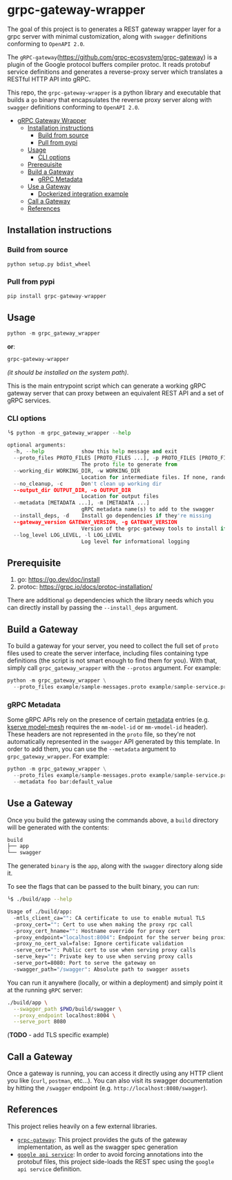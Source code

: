 # grpc-gateway-wrapper

The goal of this project is to generates a REST gateway wrapper layer for a grpc server with minimal customization, along with `swagger` definitions conforming to `OpenAPI 2.0`.

The `gRPC-gateway`(https://github.com/grpc-ecosystem/grpc-gateway) is a plugin of the Google protocol buffers compiler protoc. It reads protobuf service definitions and generates a reverse-proxy server which translates a RESTful HTTP API into gRPC.

This repo, the `grpc-gateway-wrapper` is a python library and executable that builds a `go` binary that encapsulates the reverse proxy server along with `swagger` definitions conforming to `OpenAPI 2.0`.

- [gRPC Gateway Wrapper](#grpc-gateway-wrapper)
  - [Installation instructions](#installation-instructions)
    - [Build from source](#build-from-source)
    - [Pull from pypi](#pull-from-pypi)
  - [Usage](#usage)
    - [CLI options](#cli-options)
  - [Prerequisite](#prerequisite)
  - [Build a Gateway](#build-a-gateway)
    - [gRPC Metadata](#grpc-metadata)
  - [Use a Gateway](#use-a-gateway)
    - [Dockerized integration example](#dockerized-integration-example)
  - [Call a Gateway](#call-a-gateway)
  - [References](#references)

## Installation instructions

### Build from source

```py
python setup.py bdist_wheel
```

### Pull from pypi

```py
pip install grpc-gateway-wrapper
```

## Usage

```py
python -m grpc_gateway_wrapper
```

**or**:

```sh
grpc-gateway-wrapper
```

_(it should be installed on the system path)_.

This is the main entrypoint script which can generate a working gRPC gateway server that can proxy between an equivalent REST API and a set of gRPC services.

### CLI options

```py
╰$ python -m grpc_gateway_wrapper --help

optional arguments:
  -h, --help            show this help message and exit
  --proto_files PROTO_FILES [PROTO_FILES ...], -p PROTO_FILES [PROTO_FILES ...]
                        The proto file to generate from
  --working_dir WORKING_DIR, -w WORKING_DIR
                        Location for intermediate files. If none, random will be generated
  --no_cleanup, -c      Don't clean up working dir
  --output_dir OUTPUT_DIR, -o OUTPUT_DIR
                        Location for output files
  --metadata [METADATA ...], -m [METADATA ...]
                        gRPC metadata name(s) to add to the swagger
  --install_deps, -d    Install go dependencies if they're missing
  --gateway_version GATEWAY_VERSION, -g GATEWAY_VERSION
                        Version of the grpc-gateway tools to install if installing dependencies
  --log_level LOG_LEVEL, -l LOG_LEVEL
                        Log level for informational logging
```

## Prerequisite

1. go: https://go.dev/doc/install
1. protoc: https://grpc.io/docs/protoc-installation/

There are additional `go` dependencies which the library needs which you can directly install by passing the `--install_deps` argument.

## Build a Gateway

To build a gateway for your server, you need to collect the full set of `proto` files used to create the server interface, including files containing type definitions (the script is not smart enough to find them for you). With that, simply call `grpc_gateway_wrapper` with the `--protos` argument. For example:

```py
python -m grpc_gateway_wrapper \
  --proto_files example/sample-messages.proto example/sample-service.proto
```

### gRPC Metadata

Some gRPC APIs rely on the presence of certain [metadata](https://github.com/grpc/grpc-go/blob/master/Documentation/grpc-metadata.md) entries (e.g. [kserve model-mesh](https://github.com/kserve/modelmesh#quick-start) requires the `mm-model-id` or `mm-vmodel-id` header). These headers are not represented in the `proto` file, so they're not automatically represented in the `swagger` API generated by this template. In order to add them, you can use the `--metadata` argument to `grpc_gateway_wrapper`. For example:

```py
python -m grpc_gateway_wrapper \
  --proto_files example/sample-messages.proto example/sample-service.proto \
  --metadata foo bar:default_value
```

## Use a Gateway

Once you build the gateway using the commands above, a `build` directory will be generated with the contents:

```sh
build
├── app
└── swagger
```

The generated `binary` is the `app`, along with the `swagger` directory along side it.

To see the flags that can be passed to the built binary, you can run:

```sh
╰$ ./build/app --help

Usage of ./build/app:
  -mtls_client_ca="": CA certificate to use to enable mutual TLS
  -proxy_cert="": Cert to use when making the proxy rpc call
  -proxy_cert_hname="": Hostname override for proxy cert
  -proxy_endpoint="localhost:8004": Endpoint for the server being proxied to
  -proxy_no_cert_val=false: Ignore certificate validation
  -serve_cert="": Public cert to use when serving proxy calls
  -serve_key="": Private key to use when serving proxy calls
  -serve_port=8080: Port to serve the gateway on
  -swagger_path="/swagger": Absolute path to swagger assets
```

You can run it anywhere (locally, or within a deployment) and simply point it at the running `gRPC` server:

```sh
./build/app \
  --swagger_path $PWD/build/swagger \
  --proxy_endpoint localhost:8004 \
  --serve_port 8080
```

(**TODO** - add TLS specific example)

## Call a Gateway

Once a gateway is running, you can access it directly using any HTTP client you like (`curl`, `postman`, etc...). You can also visit its swagger documentation by hitting the `/swagger` endpoint (e.g. `http://localhost:8080/swagger`).

## References

This project relies heavily on a few external libraries.

- [`grpc-gateway`](https://github.com/grpc-ecosystem/grpc-gateway): This project provides the guts of the gateway implementation, as well as the swagger spec generation
- [`google api service`](https://cloud.google.com/endpoints/docs/grpc/grpc-service-config): In order to avoid forcing annotations into the protobuf files, this project side-loads the REST spec using the `google api service` definition.
